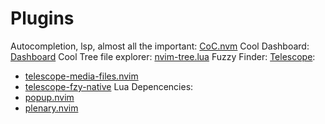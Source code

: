 # Plugins

Autocompletion, lsp, almost all the important:
[CoC.nvm](https://github.com/neoclide/coc.nvim)
Cool Dashboard:
[Dashboard](https://github.com/glepnir/dashboard-nvim)
Cool Tree file explorer:
[nvim-tree.lua](https://github.com/kyazdani42/nvim-tree.lua)
Fuzzy Finder:
[Telescope](https://github.com/nvim-telescope/telescope.nvim):
  - [telescope-media-files.nvim](https://github.com/nvim-telescope/telescope-media-files.nvim)
  - [telescope-fzy-native](https://github.com/nvim-telescope/telescope-fzy-native.nvim)
Lua Depencencies:
  - [popup.nvim](https://github.com/nvim-lua/popup.nvim)
  - [plenary.nvim](https://github.com/nvim-lua/plenary.nvim)
